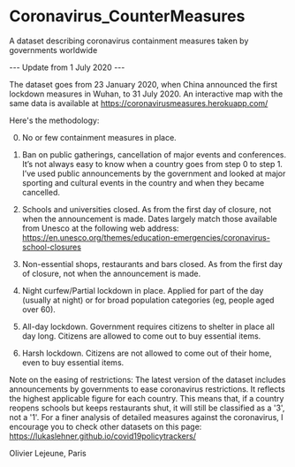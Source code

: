# Coronavirus_CounterMeasures
A dataset describing coronavirus containment measures taken by governments worldwide

--- Update from 1 July 2020 ---

The dataset goes from 23 January 2020, when China announced the first lockdown measures in Wuhan, to 31 July 2020. An interactive map with the same data is available at https://coronavirusmeasures.herokuapp.com/

Here's the methodology:

0. No or few containment measures in place.

1. Ban on public gatherings, cancellation of major events and conferences. It’s not always easy to know when a country goes from step 0 to step 1. I’ve used public announcements by the government and looked at major sporting and cultural events in the country and when they became cancelled.

2. Schools and universities closed. As from the first day of closure, not when the announcement is made. Dates largely match those available from Unesco at the following web address: https://en.unesco.org/themes/education-emergencies/coronavirus-school-closures

3. Non-essential shops, restaurants and bars closed. As from the first day of closure, not when the announcement is made.

4. Night curfew/Partial lockdown in place. Applied for part of the day (usually at night) or for broad population categories (eg, people aged over 60).

5. All-day lockdown. Government requires citizens to shelter in place all day long. Citizens are allowed to come out to buy essential items.

6. Harsh lockdown. Citizens are not allowed to come out of their home, even to buy essential items.

Note on the easing of restrictions:
The latest version of the dataset includes announcements by governments to ease coronavirus restrictions. It reflects the highest applicable figure for each country. This means that, if a country reopens schools but keeps restaurants shut, it will still be classified as a '3', not a '1'. For a finer analysis of detailed measures against the coronavirus, I encourage you to check other datasets on this page: https://lukaslehner.github.io/covid19policytrackers/

Olivier Lejeune, Paris

